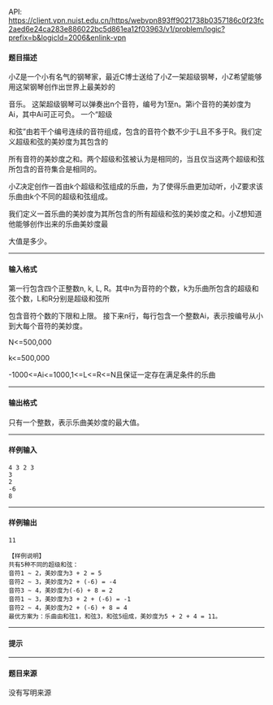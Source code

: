API: https://client.vpn.nuist.edu.cn/https/webvpn893ff9021738b0357186c0f23fc2aed6e24ca283e886022bc5d861ea12f03963/v1/problem/logic?prefix=b&logicId=2006&enlink-vpn

#### 题目描述

小Z是一个小有名气的钢琴家，最近C博士送给了小Z一架超级钢琴，小Z希望能够用这架钢琴创作出世界上最美妙的

音乐。 这架超级钢琴可以弹奏出n个音符，编号为1至n。第i个音符的美妙度为Ai，其中Ai可正可负。 一个“超级

和弦”由若干个编号连续的音符组成，包含的音符个数不少于L且不多于R。我们定义超级和弦的美妙度为其包含的

所有音符的美妙度之和。两个超级和弦被认为是相同的，当且仅当这两个超级和弦所包含的音符集合是相同的。 

小Z决定创作一首由k个超级和弦组成的乐曲，为了使得乐曲更加动听，小Z要求该乐曲由k个不同的超级和弦组成。

我们定义一首乐曲的美妙度为其所包含的所有超级和弦的美妙度之和。小Z想知道他能够创作出来的乐曲美妙度最

大值是多少。

---

#### 输入格式

第一行包含四个正整数n, k, L, R。其中n为音符的个数，k为乐曲所包含的超级和弦个数，L和R分别是超级和弦所

包含音符个数的下限和上限。 接下来n行，每行包含一个整数Ai，表示按编号从小到大每个音符的美妙度。

N<=500,000

k<=500,000

\-1000<=Ai<=1000,1<=L<=R<=N且保证一定存在满足条件的乐曲

---

#### 输出格式

只有一个整数，表示乐曲美妙度的最大值。

---

#### 样例输入
```
4 3 2 3
3
2
-6
8
```

---

#### 样例输出
```
11

【样例说明】
共有5种不同的超级和弦：
音符1 ~ 2，美妙度为3 + 2 = 5 
音符2 ~ 3，美妙度为2 + (-6) = -4 
音符3 ~ 4，美妙度为(-6) + 8 = 2 
音符1 ~ 3，美妙度为3 + 2 + (-6) = -1 
音符2 ~ 4，美妙度为2 + (-6) + 8 = 4 
最优方案为：乐曲由和弦1，和弦3，和弦5组成，美妙度为5 + 2 + 4 = 11。
```

---

#### 提示

---

#### 题目来源

没有写明来源